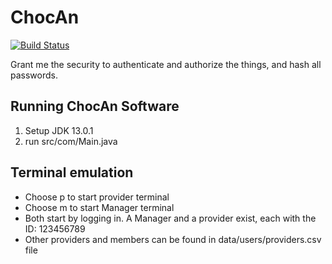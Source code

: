 # ChocAn
[![Build Status](https://travis-ci.org/JasonAForral/ChocAn.svg?branch=master)](https://travis-ci.org/JasonAForral/ChocAn)

Grant me the security to authenticate and
 authorize the things, and hash all passwords.
 
## Running ChocAn Software

1. Setup JDK 13.0.1
2. run src/com/Main.java

## Terminal emulation

* Choose p to start provider terminal
* Choose m to start Manager terminal
* Both start by logging in. A Manager and a provider exist, each with the ID: 123456789
* Other providers and members can be found in data/users/providers.csv file

